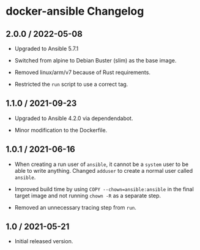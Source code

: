 # docker-ansible Changelog

## 2.0.0 / 2022-05-08

- Upgraded to Ansible 5.7.1

- Switched from alpine to Debian Buster (slim) as the base image.

- Removed linux/arm/v7 because of Rust requirements.

- Restricted the `run` script to use a correct tag.

## 1.1.0 / 2021-09-23

- Upgraded to Ansible 4.2.0 via dependendabot.

- Minor modification to the Dockerfile.

## 1.0.1 / 2021-06-16

- When creating a run user of `ansible`, it cannot be a `system` user to be able
  to write anything. Changed `adduser` to create a normal user called `ansible`.

- Improved build time by using `COPY --chown=ansible:ansible` in the final
  target image and not running `chown -R` as a separate step.

- Removed an unnecessary tracing step from `run`.

## 1.0 / 2021-05-21

- Initial released version.
